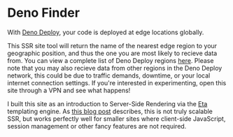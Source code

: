 # Deno Finder

With [Deno Deploy](https://deno.com/deploy), your code is deployed at edge locations globally.

This SSR site tool will return the name of the nearest edge region to your geographic position, and thus the one you are most likely to recieve data from. You can view a complete list of Deno Deploy regions [here](https://deno.com/deploy/docs/regions). Please note that you may also recieve data from other regions in the Deno Deploy network, this could be due to traffic demands, downtime, or your local internet connection settings. If you're interested in experimenting, open this site through a VPN and see what happens!

I built this site as an introduction to Server-Side Rendering via the [Eta](https://eta.js.org/) templating engine. As [this blog post](https://deno.com/blog/the-future-and-past-is-server-side-rendering) describes, this is not truly scalable SSR, but works perfectly well for smaller sites where client-side JavaScript, session management or other fancy features are not required.
